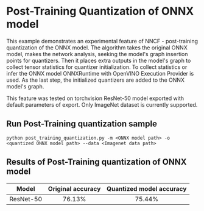 # Post-Training Quantization of ONNX model

This example demonstrates an experimental feature of NNCF - post-training quantization of the ONNX model.
The algorithm takes the original ONNX model, makes the network analysis, seeking the model's graph insertion points for quantizers.
Then it places extra outputs in the model's graph to collect tensor statistics for quantizer initialization.
To collect statistics or infer the ONNX model ONNXRuntime with OpenVINO Execution Provider is used. 
As the last step, the initialized quantizers are added to the ONNX model's graph.

This feature was tested on torchvision ResNet-50 model exported with default parameters of export. Only ImageNet dataset is currently supported.

## Run Post-Training quantization sample
```
python post_training_quantization.py -m <ONNX model path> -o <quantized ONNX model path> --data <Imagenet data path>
```

## Results of Post-Training quantization of ONNX model

|Model|Original accuracy|Quantized model accuracy|
| :---: | :---: | :---: |
|ResNet-50|76.13%|75.44%|